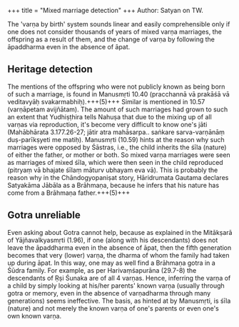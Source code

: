 +++
title = "Mixed marriage detection"
+++
Author: Satyan on TW.

The 'varṇa by birth' system sounds linear and easily comprehensible only if one does not consider thousands of years of mixed varṇa marriages, the offspring as a result of them, and the change of varṇa by following the āpaddharma even in the absence of āpat.

## Heritage detection
The mentions of the offspring who were not publicly known as being born of such a marriage, is found in Manusmṛti 10.40 (pracchannā vā prakāśā vā veditavyāḥ svakarmabhiḥ).+++(5)+++ Similar is mentioned in 10.57 (varṇāpetam avijñātam). The amount of such marriages had grown to such an extent that Yudhiṣṭhira tells Nahuṣa that due to the mixing up of all varṇas via reproduction, it's become very difficult to know one's jāti (Mahābhārata 3.177.26-27; jātir atra mahāsarpa.. saṅkare sarva-varṇānāṃ duṣ-parīkṣyeti me matiḥ). Manusmṛti (10.59) hints at the reason why such marriages were opposed by Śāstras, i.e., the child inherits the śīla (nature) of either the father, or mother or both. So mixed varṇa marriages were seen as marriages of mixed śīla, which were then seen in the child reproduced (pitryaṃ vā bhajate śīlaṃ māturv ubhayam eva vā). This is probably the reason why in the Chāndogyopaniṣat story, Hāridrumata Gautama declares Satyakāma Jābāla as a Brāhmaṇa, because he infers that his nature has come from a Brāhmaṇa father.+++(5)+++ 

## Gotra unreliable
Even asking about Gotra cannot help, because as explained in the Mitākṣarā of Yājñavalkyasmṛti (1.96), if one (along with his descendants) does not leave the āpaddharma even in the absence of āpat, then the fifth generation becomes that very (lower) varṇa, the dharma of whom the family had taken up during āpat. In this way, one may as well find a Brāhmaṇa gotra in a Śūdra family. For example, as per Harivaṃśapurāna (29.7-8) the descendants of Ṛṣi Śunaka are of all 4 varṇas. Hence, inferring the varṇa of a child by simply looking at his/her parents' known varṇa (usually through gotra or memory, even in the absence of varṇadharma through many generations) seems ineffective. The basis, as hinted at by Manusmṛti, is śīla (nature) and not merely the known varṇa of one's parents or even one's own known varṇa.